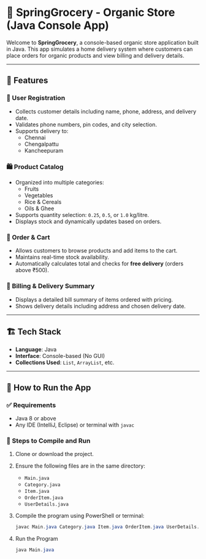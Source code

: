 # 🛒 SpringGrocery - Organic Store (Java Console App)

Welcome to **SpringGrocery**, a console-based organic store application built in Java. 
This app simulates a home delivery system where customers can place orders for organic products and view billing and delivery details.

---

## 🌟 Features

### 🧑 User Registration
- Collects customer details including name, phone, address, and delivery date.
- Validates phone numbers, pin codes, and city selection.
- Supports delivery to:
  - Chennai
  - Chengalpattu
  - Kancheepuram

### 🛍️ Product Catalog
- Organized into multiple categories:
  - Fruits
  - Vegetables
  - Rice & Cereals
  - Oils & Ghee
- Supports quantity selection: `0.25`, `0.5`, or `1.0` kg/litre.
- Displays stock and dynamically updates based on orders.

### 🛒 Order & Cart
- Allows customers to browse products and add items to the cart.
- Maintains real-time stock availability.
- Automatically calculates total and checks for **free delivery** (orders above ₹500).

### 🧾 Billing & Delivery Summary
- Displays a detailed bill summary of items ordered with pricing.
- Shows delivery details including address and chosen delivery date.

---

## 🏗️ Tech Stack

- **Language**: Java
- **Interface**: Console-based (No GUI)
- **Collections Used**: `List`, `ArrayList`, etc.

---

## 🚀 How to Run the App

### ✅ Requirements

- Java 8 or above
- Any IDE (IntelliJ, Eclipse) or terminal with `javac`

### 🔧 Steps to Compile and Run

1. Clone or download the project.
2. Ensure the following files are in the same directory:
   - `Main.java`
   - `Category.java`
   - `Item.java`
   - `OrderItem.java`
   - `UserDetails.java`
3. Compile the program using PowerShell or terminal:

   ```PowerShell
   javac Main.java Category.java Item.java OrderItem.java UserDetails.java
4. Run the Program

   ```PowerShell
   java Main.java
   
